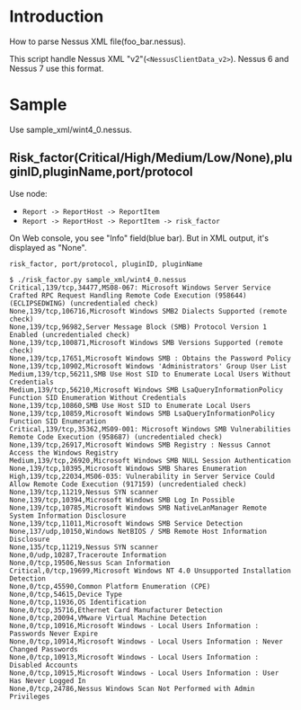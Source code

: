 # Introduction

How to parse Nessus XML file(foo_bar.nessus).

This script handle Nessus XML "v2"(`<NessusClientData_v2>`). Nessus 6 and Nessus 7 use this format.

# Sample

Use sample_xml/wint4_0.nessus.

## Risk_factor(Critical/High/Medium/Low/None),pluginID,pluginName,port/protocol

Use node: 
* `Report -> ReportHost -> ReportItem`
* `Report -> ReportHost -> ReportItem -> risk_factor`

On Web console, you see "Info" field(blue bar). But in XML output, it's displayed as "None".
```
risk_factor, port/protocol, pluginID, pluginName

$ ./risk_factor.py sample_xml/wint4_0.nessus 
Critical,139/tcp,34477,MS08-067: Microsoft Windows Server Service Crafted RPC Request Handling Remote Code Execution (958644) (ECLIPSEDWING) (uncredentialed check)
None,139/tcp,106716,Microsoft Windows SMB2 Dialects Supported (remote check)
None,139/tcp,96982,Server Message Block (SMB) Protocol Version 1 Enabled (uncredentialed check)
None,139/tcp,100871,Microsoft Windows SMB Versions Supported (remote check)
None,139/tcp,17651,Microsoft Windows SMB : Obtains the Password Policy
None,139/tcp,10902,Microsoft Windows 'Administrators' Group User List
Medium,139/tcp,56211,SMB Use Host SID to Enumerate Local Users Without Credentials
Medium,139/tcp,56210,Microsoft Windows SMB LsaQueryInformationPolicy Function SID Enumeration Without Credentials
None,139/tcp,10860,SMB Use Host SID to Enumerate Local Users
None,139/tcp,10859,Microsoft Windows SMB LsaQueryInformationPolicy Function SID Enumeration
Critical,139/tcp,35362,MS09-001: Microsoft Windows SMB Vulnerabilities Remote Code Execution (958687) (uncredentialed check)
None,139/tcp,26917,Microsoft Windows SMB Registry : Nessus Cannot Access the Windows Registry
Medium,139/tcp,26920,Microsoft Windows SMB NULL Session Authentication
None,139/tcp,10395,Microsoft Windows SMB Shares Enumeration
High,139/tcp,22034,MS06-035: Vulnerability in Server Service Could Allow Remote Code Execution (917159) (uncredentialed check)
None,139/tcp,11219,Nessus SYN scanner
None,139/tcp,10394,Microsoft Windows SMB Log In Possible
None,139/tcp,10785,Microsoft Windows SMB NativeLanManager Remote System Information Disclosure
None,139/tcp,11011,Microsoft Windows SMB Service Detection
None,137/udp,10150,Windows NetBIOS / SMB Remote Host Information Disclosure
None,135/tcp,11219,Nessus SYN scanner
None,0/udp,10287,Traceroute Information
None,0/tcp,19506,Nessus Scan Information
Critical,0/tcp,19699,Microsoft Windows NT 4.0 Unsupported Installation Detection
None,0/tcp,45590,Common Platform Enumeration (CPE)
None,0/tcp,54615,Device Type
None,0/tcp,11936,OS Identification
None,0/tcp,35716,Ethernet Card Manufacturer Detection
None,0/tcp,20094,VMware Virtual Machine Detection
None,0/tcp,10916,Microsoft Windows - Local Users Information : Passwords Never Expire
None,0/tcp,10914,Microsoft Windows - Local Users Information : Never Changed Passwords
None,0/tcp,10913,Microsoft Windows - Local Users Information : Disabled Accounts
None,0/tcp,10915,Microsoft Windows - Local Users Information : User Has Never Logged In
None,0/tcp,24786,Nessus Windows Scan Not Performed with Admin Privileges
```
